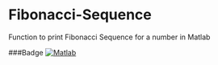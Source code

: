 # Fibonacci-Sequence
Function to print Fibonacci Sequence for a number in Matlab

###Badge
[![Matlab](http://addons.mathworks.com/badges/github/sjain4/Fibonacci-Sequence/add.svg)](http://addons/installations/add?github=sjain4/Fibonacci-Sequence)
